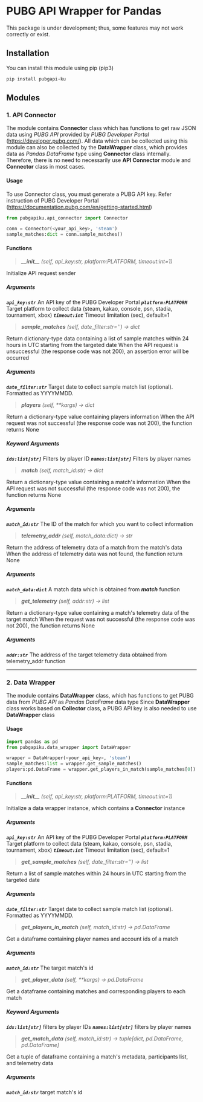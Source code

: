 # PUBG API Wrapper for Pandas
This package is under development; thus, some features may not work correctly or exist.

## Installation
You can install this module using pip (pip3)
```bash
pip install pubgapi-ku
```

## Modules
### 1. API Connector
The module contains **Connector** class which has functions to get raw JSON data using *PUBG API* provided by *PUBG Developer Portal* (https://developer.pubg.com/).
All data which can be collected using this module can also be collected by the **DataWrapper** class, which provides data as *Pandas DataFrame* type using **Connector** class internally.
Therefore, there is no need to necessarily use **API Connector** module and **Connector** class in most cases.

#### Usage
To use Connector class, you must generate a PUBG API key. Refer instruction of PUBG Developer Portal (https://documentation.pubg.com/en/getting-started.html)
```Python
from pubgapiku.api_connector import Connector

conn = Connector(<your_api_key>, 'steam')
sample_matches:dict = conn.sample_matches()
```
#### Functions
> ***\_\_init\_\_*** *(self, api_key:str, platform:PLATFORM, timeout:int=1)*

Initialize API request sender

##### Arguments
***`api_key:str`*** An API key of the PUBG Developer Portal
***`platform:PLATFORM`*** Target platform to collect data (steam, kakao, console, psn, stadia, tournament, xbox)
***`timeout:int`*** Timeout limitation (sec), default=1
&nbsp;

> ***sample_matches*** *(self, date_filter:str='') -> dict*

Return dictionary-type data containing a list of sample matches within 24 hours in UTC starting from the targeted date
When the API request is unsuccessful (the response code was not 200), an assertion error will be occurred

##### Arguments
***`date_filter:str`*** Target date to collect sample match list (optional). Formatted as YYYYMMDD.
&nbsp;

> ***players*** *(self, \*\*kargs) -> dict*

Return a dictionary-type value containing players information
When the API request was not successful (the response code was not 200), the function returns None

##### Keyword Arguments
***`ids:list[str]`*** Filters by player ID
***`names:list[str]`*** Filters by player names
&nbsp;

> ***match*** *(self, match_id:str) -> dict*

Return a dictionary-type value containing a match's information
When the API request was not successful (the response code was not 200), the function returns None

##### Arguments
***`match_id:str`*** The ID of the match for which you want to collect information
&nbsp;

> ***telemetry_addr*** *(self, match_data:dict) -> str*

Return the address of telemetry data of a match from the match's data
When the address of telemetry data was not found, the function return None

##### Arguments
***`match_data:dict`*** A match data which is obtained from ***match*** function
&nbsp;

> ***get_telemetry*** *(self, addr:str) -> list*

Return a dictionary-type value containing a match's telemetry data of the target match
When the request was not successful (the response code was not 200), the function returns None

##### Arguments
***`addr:str`*** The address of the target telemetry data obtained from telemetry_addr function
&nbsp;

---
### 2. Data Wrapper
The module contains **DataWrapper** class, which has functions to get PUBG data from *PUBG API* as *Pandas DataFrame* data type
Since **DataWrapper** class works based on **Collector** class, a PUBG API key is also needed to use **DataWrapper** class

#### Usage
```Python
import pandas as pd
from pubgapiku.data_wrapper import DataWrapper

wrapper = DataWrapper(<your_api_key>, 'steam')
sample_matches:list = wrapper.get_sample_matches()
players:pd.DataFrame = wrapper.get_players_in_match(sample_matches[0])
```
#### Functions
> ***\_\_init\_\_*** *(self, api_key:str, platform:PLATFORM, timeout:int=1)*

Initialize a data wrapper instance, which contains a **Connector** instance

##### Arguments
***`api_key:str`*** An API key of the PUBG Developer Portal
***`platform:PLATFORM`*** Target platform to collect data (steam, kakao, console, psn, stadia, tournament, xbox)
***`timeout:int`*** Timeout limitation (sec), default=1
&nbsp;

> ***get_sample_matches*** *(self, date_filter:str='') -> list*

Return a list of sample matches within 24 hours in UTC starting from the targeted date

##### Arguments
***`date_filter:str`*** Target date to collect sample match list (optional). Formatted as YYYYMMDD.
&nbsp;

> ***get_players_in_match*** *(self, match_id:str) -> pd.DataFrame*

Get a dataframe containing player names and account ids of a match

##### Arguments
***`match_id:str`*** The target match's id
&nbsp;

> ***get_player_data*** *(self, \*\*kargs) -> pd.DataFrame*

Get a dataframe containing matches and corresponding players to each match

##### Keyword Arguments
***`ids:list[str]`*** filters by player IDs
***`names:list[str]`*** filters by player names
&nbsp;

> ***get_match_data*** *(self, match_id:str) -> tuple[dict, pd.DataFrame, pd.DataFrame]*

Get a tuple of dataframe containing a match's metadata, participants list, and telemetry data

##### Arguments
***`match_id:str`*** target match's id
&nbsp;
